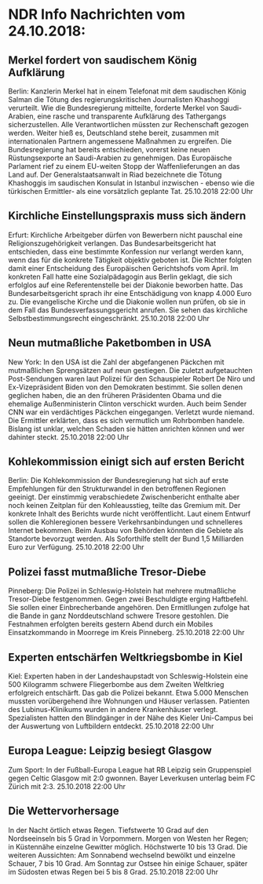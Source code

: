 # NDR Info Nachrichten vom 24.10.2018:


## Merkel fordert von saudischem König Aufklärung
Berlin: Kanzlerin Merkel hat in einem Telefonat mit dem saudischen König Salman die Tötung des regierungskritischen Journalisten Khashoggi verurteilt. Wie die Bundesregierung mitteilte, forderte Merkel von Saudi-Arabien, eine rasche und transparente Aufklärung des Tathergangs sicherzustellen. Alle Verantwortlichen müssten zur Rechenschaft gezogen werden. Weiter hieß es, Deutschland stehe bereit, zusammen mit internationalen Partnern angemessene Maßnahmen zu ergreifen. Die Bundesregierung hat bereits entschieden, vorerst keine neuen Rüstungsexporte an Saudi-Arabien zu genehmigen. Das Europäische Parlament rief zu einem EU-weiten Stopp der Waffenlieferungen an das Land auf. Der Generalstaatsanwalt in Riad bezeichnete die Tötung Khashoggis im saudischen Konsulat in Istanbul inzwischen - ebenso wie die türkischen Ermittler- als eine vorsätzlich geplante Tat. 25.10.2018 22:00 Uhr 

## Kirchliche Einstellungspraxis muss sich ändern
Erfurt:      Kirchliche Arbeitgeber dürfen von Bewerbern nicht pauschal eine Religionszugehörigkeit verlangen. Das Bundesarbeitsgericht hat entschieden, dass eine bestimmte Konfession nur verlangt werden kann, wenn das für die konkrete Tätigkeit objektiv geboten ist. Die Richter folgten damit einer Entscheidung des Europäischen Gerichtshofs vom April. Im konkreten Fall hatte eine Sozialpädagogin aus Berlin geklagt, die sich erfolglos auf eine Referentenstelle bei der Diakonie beworben hatte. Das Bundesarbeitsgericht sprach ihr eine Entschädigung von knapp 4.000 Euro zu. Die evangelische Kirche und die Diakonie wollen nun prüfen, ob sie in dem Fall das Bundesverfassungsgericht anrufen. Sie sehen das kirchliche Selbstbestimmungsrecht eingeschränkt. 25.10.2018 22:00 Uhr 

## Neun mutmaßliche Paketbomben in USA
New York: In den USA ist die Zahl der abgefangenen Päckchen mit mutmaßlichen Sprengsätzen auf neun gestiegen. Die zuletzt aufgetauchten Post-Sendungen waren laut Polizei für den Schauspieler Robert De Niro und Ex-Vizepräsident Biden von den Demokraten bestimmt. Sie sollen denen geglichen haben, die an den früheren Präsidenten Obama und die ehemalige Außenministerin Clinton verschickt wurden. Auch beim Sender CNN war ein verdächtiges Päckchen eingegangen. Verletzt wurde niemand. Die Ermittler erklärten, dass es sich vermutlich um Rohrbomben handele. Bislang ist unklar, welchen Schaden sie hätten anrichten können und wer dahinter steckt. 25.10.2018 22:00 Uhr 

## Kohlekommission einigt sich auf ersten Bericht
Berlin:	Die Kohlekommission der Bundesregierung hat sich auf erste Empfehlungen für den Strukturwandel in den betroffenen Regionen geeinigt. Der einstimmig verabschiedete Zwischenbericht enthalte aber noch keinen Zeitplan für den Kohleausstieg, teilte das Gremium mit. Der konkrete Inhalt des Berichts wurde nicht veröffentlicht. Laut einem Entwurf sollen die Kohleregionen bessere Verkehrsanbindungen und schnelleres Internet bekommen. Beim Ausbau von Behörden könnten die Gebiete als Standorte bevorzugt werden. Als Soforthilfe stellt der Bund 1,5 Milliarden Euro zur Verfügung. 25.10.2018 22:00 Uhr 

## Polizei fasst mutmaßliche Tresor-Diebe
Pinneberg: Die Polizei in Schleswig-Holstein hat mehrere mutmaßliche Tresor-Diebe festgenommen. Gegen zwei Beschuldigte erging Haftbefehl. Sie sollen einer Einbrecherbande angehören. Den Ermitllungen zufolge hat die Bande in ganz Norddeutschland schwere Tresore gestohlen. Die Festnahmen erfolgten bereits gestern Abend durch ein Mobiles Einsatzkommando in Moorrege im Kreis Pinneberg. 25.10.2018 22:00 Uhr 

## Experten entschärfen Weltkriegsbombe in Kiel
Kiel: Experten haben in der Landeshaupstadt von Schleswig-Holstein eine 500 Kilogramm schwere Fliegerbombe aus dem Zweiten Weltkrieg erfolgreich entschärft. Das gab die Polizei bekannt. Etwa 5.000 Menschen mussten vorübergehend ihre Wohnungen und Häuser verlassen. Patienten des Lubinus-Klinikums wurden in andere Krankenhäuser verlegt. Spezialisten hatten den Blindgänger in der Nähe des Kieler Uni-Campus bei der Auswertung von Luftbildern entdeckt. 25.10.2018 22:00 Uhr 

## Europa League: Leipzig besiegt Glasgow
Zum Sport: In der Fußball-Europa League hat RB Leipzig sein Gruppenspiel gegen Celtic Glasgow mit 2:0 gwonnen. Bayer Leverkusen unterlag beim FC Zürich mit 2:3. 25.10.2018 22:00 Uhr 

## Die Wettervorhersage
In der Nacht örtlich etwas Regen. Tiefstwerte 10 Grad auf den Nordseeinseln bis 5 Grad in Vorpommern. Morgen von Westen her Regen; in Küstennähe einzelne Gewitter möglich. Höchstwerte 10 bis 13 Grad. Die weiteren Aussichten: Am Sonnabend wechselnd bewölkt und einzelne Schauer, 7 bis 10 Grad. Am Sonntag zur Ostsee hin einige Schauer, später im Südosten etwas Regen bei 5 bis 8 Grad. 25.10.2018 22:00 Uhr 
